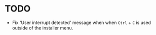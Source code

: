 # TODO

- Fix 'User interrupt detected' message when when `Ctrl` + `C` is used outside of the installer menu.
